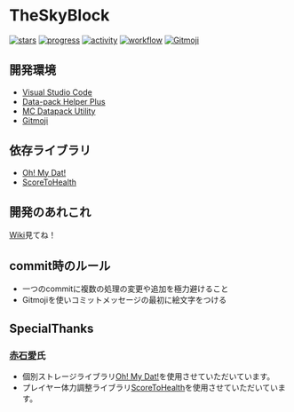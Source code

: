 # TheSkyBlock
<!-- [![discord](https://img.shields.io/discord/serverID?logo=discord&label=discord)](https://discord.gg/inviteUrl) -->
[![stars](https://img.shields.io/github/stars/TheSkyBlock/TheSkyBlock?logo=github)](https://github.com/TheSkyBlock/TheSkyBlock/stargazers)
[![progress](https://img.shields.io/github/milestones/progress/TheSkyBlock/TheSkyBlock/1?label=devProgress&logo=github)](https://github.com/TheSkyBlock/TheSkyBlock/milestone/1)
[![activity](https://img.shields.io/github/commit-activity/m/TheSkyBlock/TheSkyBlock?label=commit&logo=github)](https://github.com/TheSkyBlock/TheSkyBlock/commits/master)
[![workflow](https://img.shields.io/github/workflow/status/TheSkyBlock/TheSkyBlock/lint-datapack/master?label=linter)](https://github.com/TheSkyBlock/TheSkyBlock/actions?query=workflow%3Alint-datapack)
[![Gitmoji](https://img.shields.io/badge/gitmoji-%20😜%20😍-FFDD67.svg)](https://gitmoji.carloscuesta.me/)

## 開発環境
* [Visual Studio Code](https://azure.microsoft.com/ja-jp/products/visual-studio-code/)
* [Data-pack Helper Plus](https://github.com/SPGoding/datapack-language-server)
* [MC Datapack Utility](https://github.com/ChenCMD/MC-Datapack-Utility)
* [Gitmoji](https://marketplace.visualstudio.com/items?itemName=Vtrois.gitmoji-vscode)


## 依存ライブラリ
* [Oh! My Dat!](https://github.com/Ai-Akaishi/OhMyDat)
* [ScoreToHealth](https://github.com/Ai-Akaishi/ScoreToHealth)


## 開発のあれこれ
[Wiki](https://github.com/TheSkyBlock/TheSkyBlock/wiki)見てね！

## commit時のルール
* 一つのcommitに複数の処理の変更や追加を極力避けること
* Gitmojiを使いコミットメッセージの最初に絵文字をつける

## SpecialThanks
### [赤石愛](https://twitter.com/AiAkaishi)氏
* 個別ストレージライブラリ[Oh! My Dat!](https://github.com/Ai-Akaishi/OhMyDat)を使用させていただいています。
* プレイヤー体力調整ライブラリ[ScoreToHealth](https://github.com/Ai-Akaishi/ScoreToHealth)を使用させていただいています。